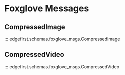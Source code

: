 # Foxglove Messages

## CompressedImage
::: edgefirst.schemas.foxglove_msgs.CompressedImage

## CompressedVideo
::: edgefirst.schemas.foxglove_msgs.CompressedVideo
